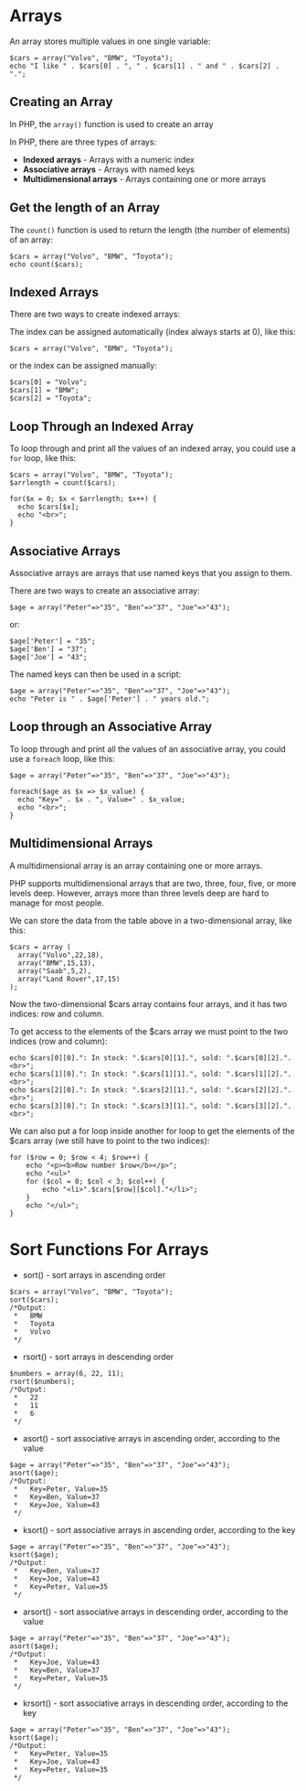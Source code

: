 # Arrays
An array stores multiple values in one single variable:
```
$cars = array("Volvo", "BMW", "Toyota");
echo "I like " . $cars[0] . ", " . $cars[1] . " and " . $cars[2] . ".";
```

## Creating an Array
In PHP, the `array()` function is used to create an array

In PHP, there are three types of arrays:
- **Indexed arrays** - Arrays with a numeric index
- **Associative arrays** - Arrays with named keys
- **Multidimensional arrays** - Arrays containing one or more arrays

## Get the length of an Array
The `count()` function is used to return the length (the number of elements) of an array:

```
$cars = array("Volvo", "BMW", "Toyota");
echo count($cars);
```

## Indexed Arrays
There are two ways to create indexed arrays:

The index can be assigned automatically (index always starts at 0), like this:
```
$cars = array("Volvo", "BMW", "Toyota");
```
or the index can be assigned manually:
```
$cars[0] = "Volvo";
$cars[1] = "BMW";
$cars[2] = "Toyota"; 
```

## Loop Through an Indexed Array
To loop through and print all the values of an indexed array, you could use a `for` loop, like this:

```
$cars = array("Volvo", "BMW", "Toyota");
$arrlength = count($cars);

for($x = 0; $x < $arrlength; $x++) {
  echo $cars[$x];
  echo "<br>";
}
```

## Associative Arrays
Associative arrays are arrays that use named keys that you assign to them.

There are two ways to create an associative array:
```
$age = array("Peter"=>"35", "Ben"=>"37", "Joe"=>"43");
```
or:
```
$age['Peter'] = "35";
$age['Ben'] = "37";
$age['Joe'] = "43"; 
```
The named keys can then be used in a script:
```
$age = array("Peter"=>"35", "Ben"=>"37", "Joe"=>"43");
echo "Peter is " . $age['Peter'] . " years old.";
```

## Loop through an Associative Array
To loop through and print all the values of an associative array, you could use a `foreach` loop, like this:
```
$age = array("Peter"=>"35", "Ben"=>"37", "Joe"=>"43");

foreach($age as $x => $x_value) {
  echo "Key=" . $x . ", Value=" . $x_value;
  echo "<br>";
}
```

## Multidimensional Arrays
A multidimensional array is an array containing one or more arrays.

PHP supports multidimensional arrays that are two, three, four, five, or more levels deep. However, arrays more than three levels deep are hard to manage for most people.

We can store the data from the table above in a two-dimensional array, like this:
```
$cars = array (
  array("Volvo",22,18),
  array("BMW",15,13),
  array("Saab",5,2),
  array("Land Rover",17,15)
);
```
Now the two-dimensional $cars array contains four arrays, and it has two indices: row and column.

To get access to the elements of the $cars array we must point to the two indices (row and column):
```
echo $cars[0][0].": In stock: ".$cars[0][1].", sold: ".$cars[0][2].".<br>";
echo $cars[1][0].": In stock: ".$cars[1][1].", sold: ".$cars[1][2].".<br>";
echo $cars[2][0].": In stock: ".$cars[2][1].", sold: ".$cars[2][2].".<br>";
echo $cars[3][0].": In stock: ".$cars[3][1].", sold: ".$cars[3][2].".<br>";
```

We can also put a for loop inside another for loop to get the elements of the $cars array (we still have to point to the two indices):
```
for ($row = 0; $row < 4; $row++) {
    echo "<p><b>Row number $row</b></p>";
    echo "<ul>"
    for ($col = 0; $col < 3; $col++) {
        echo "<li>".$cars[$row][$col]."</li>";
    }
    echo "</ul>";
}
```

# Sort Functions For Arrays

- sort() - sort arrays in ascending order
```
$cars = array("Volvo", "BMW", "Toyota");
sort($cars);
/*Output:
 *   BMW
 *   Toyota
 *   Volvo 
 */
```
- rsort() - sort arrays in descending order
```
$numbers = array(6, 22, 11);
rsort($numbers);
/*Output:
 *   22
 *   11
 *   6 
 */
```
- asort() - sort associative arrays in ascending order, according to the value
```
$age = array("Peter"=>"35", "Ben"=>"37", "Joe"=>"43");
asort($age);
/*Output:
 *   Key=Peter, Value=35
 *   Key=Ben, Value=37
 *   Key=Joe, Value=43 
 */
```
- ksort() - sort associative arrays in ascending order, according to the key
```
$age = array("Peter"=>"35", "Ben"=>"37", "Joe"=>"43");
ksort($age);
/*Output:
 *   Key=Ben, Value=37
 *   Key=Joe, Value=43
 *   Key=Peter, Value=35 
 */
```
- arsort() - sort associative arrays in descending order, according to the value
```
$age = array("Peter"=>"35", "Ben"=>"37", "Joe"=>"43");
asort($age);
/*Output:
 *   Key=Joe, Value=43
 *   Key=Ben, Value=37
 *   Key=Peter, Value=35 
 */
```
- krsort() - sort associative arrays in descending order, according to the key
```
$age = array("Peter"=>"35", "Ben"=>"37", "Joe"=>"43");
ksort($age);
/*Output:
 *   Key=Peter, Value=35
 *   Key=Joe, Value=43
 *   Key=Peter, Value=35
 */
```